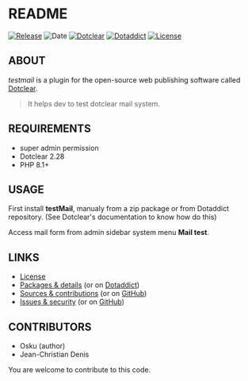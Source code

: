 # README

[![Release](https://img.shields.io/badge/release-0.6-a2cbe9.svg)](https://git.dotclear.watch/JcDenis/testMail/releases)
![Date](https://img.shields.io/badge/date-2023.10.07-c44d58.svg)
[![Dotclear](https://img.shields.io/badge/dotclear-v2.28-137bbb.svg)](https://fr.dotclear.org/download)
[![Dotaddict](https://img.shields.io/badge/dotaddict-official-9ac123.svg)](https://plugins.dotaddict.org/dc2/details/testMail)
[![License](https://img.shields.io/badge/license-GPL--2.0-ececec.svg)](https://git.dotclear.watch/JcDenis/testMail/src/branch/master/LICENSE)

## ABOUT

_testmail_ is a plugin for the open-source web publishing software called [Dotclear](https://www.dotclear.org).

> It helps dev to test dotclear mail system.

## REQUIREMENTS

* super admin permission
* Dotclear 2.28
* PHP 8.1+

## USAGE

First install **testMail**, manualy from a zip package or from 
Dotaddict repository. (See Dotclear's documentation to know how do this)

Access mail form from admin sidebar system menu **Mail test**.

## LINKS

* [License](https://git.dotclear.watch/JcDenis/testMail/src/branch/master/LICENSE)
* [Packages & details](https://git.dotclear.watch/JcDenis/testMail/releases) (or on [Dotaddict](https://plugins.dotaddict.org/dc2/details/testMail))
* [Sources & contributions](https://git.dotclear.watch/JcDenis/testMail) (or on [GitHub](https://github.com/JcDenis/testMail))
* [Issues & security](https://git.dotclear.watch/JcDenis/testMail/issues) (or on [GitHub](https://github.com/JcDenis/testMail/issues))

## CONTRIBUTORS

* Osku (author)
* Jean-Christian Denis

You are welcome to contribute to this code.
